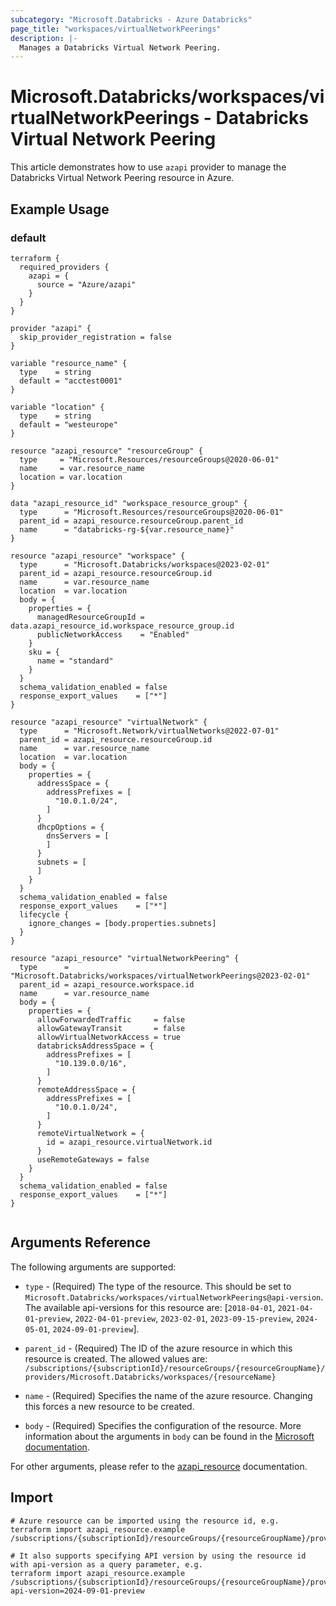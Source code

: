 ```yaml
---
subcategory: "Microsoft.Databricks - Azure Databricks"
page_title: "workspaces/virtualNetworkPeerings"
description: |-
  Manages a Databricks Virtual Network Peering.
---
```


# Microsoft.Databricks/workspaces/virtualNetworkPeerings - Databricks Virtual Network Peering

This article demonstrates how to use `azapi` provider to manage the Databricks Virtual Network Peering resource in Azure.

## Example Usage

### default

```hcl
terraform {
  required_providers {
    azapi = {
      source = "Azure/azapi"
    }
  }
}

provider "azapi" {
  skip_provider_registration = false
}

variable "resource_name" {
  type    = string
  default = "acctest0001"
}

variable "location" {
  type    = string
  default = "westeurope"
}

resource "azapi_resource" "resourceGroup" {
  type     = "Microsoft.Resources/resourceGroups@2020-06-01"
  name     = var.resource_name
  location = var.location
}

data "azapi_resource_id" "workspace_resource_group" {
  type      = "Microsoft.Resources/resourceGroups@2020-06-01"
  parent_id = azapi_resource.resourceGroup.parent_id
  name      = "databricks-rg-${var.resource_name}"
}

resource "azapi_resource" "workspace" {
  type      = "Microsoft.Databricks/workspaces@2023-02-01"
  parent_id = azapi_resource.resourceGroup.id
  name      = var.resource_name
  location  = var.location
  body = {
    properties = {
      managedResourceGroupId = data.azapi_resource_id.workspace_resource_group.id
      publicNetworkAccess    = "Enabled"
    }
    sku = {
      name = "standard"
    }
  }
  schema_validation_enabled = false
  response_export_values    = ["*"]
}

resource "azapi_resource" "virtualNetwork" {
  type      = "Microsoft.Network/virtualNetworks@2022-07-01"
  parent_id = azapi_resource.resourceGroup.id
  name      = var.resource_name
  location  = var.location
  body = {
    properties = {
      addressSpace = {
        addressPrefixes = [
          "10.0.1.0/24",
        ]
      }
      dhcpOptions = {
        dnsServers = [
        ]
      }
      subnets = [
      ]
    }
  }
  schema_validation_enabled = false
  response_export_values    = ["*"]
  lifecycle {
    ignore_changes = [body.properties.subnets]
  }
}

resource "azapi_resource" "virtualNetworkPeering" {
  type      = "Microsoft.Databricks/workspaces/virtualNetworkPeerings@2023-02-01"
  parent_id = azapi_resource.workspace.id
  name      = var.resource_name
  body = {
    properties = {
      allowForwardedTraffic     = false
      allowGatewayTransit       = false
      allowVirtualNetworkAccess = true
      databricksAddressSpace = {
        addressPrefixes = [
          "10.139.0.0/16",
        ]
      }
      remoteAddressSpace = {
        addressPrefixes = [
          "10.0.1.0/24",
        ]
      }
      remoteVirtualNetwork = {
        id = azapi_resource.virtualNetwork.id
      }
      useRemoteGateways = false
    }
  }
  schema_validation_enabled = false
  response_export_values    = ["*"]
}


```



## Arguments Reference

The following arguments are supported:

* `type` - (Required) The type of the resource. This should be set to `Microsoft.Databricks/workspaces/virtualNetworkPeerings@api-version`. The available api-versions for this resource are: [`2018-04-01`, `2021-04-01-preview`, `2022-04-01-preview`, `2023-02-01`, `2023-09-15-preview`, `2024-05-01`, `2024-09-01-preview`].

* `parent_id` - (Required) The ID of the azure resource in which this resource is created. The allowed values are:  
  `/subscriptions/{subscriptionId}/resourceGroups/{resourceGroupName}/providers/Microsoft.Databricks/workspaces/{resourceName}`

* `name` - (Required) Specifies the name of the azure resource. Changing this forces a new resource to be created.

* `body` - (Required) Specifies the configuration of the resource. More information about the arguments in `body` can be found in the [Microsoft documentation](https://learn.microsoft.com/en-us/azure/templates/Microsoft.Databricks/workspaces/virtualNetworkPeerings?pivots=deployment-language-terraform).

For other arguments, please refer to the [azapi_resource](https://registry.terraform.io/providers/Azure/azapi/latest/docs/resources/resource) documentation.

## Import

 ```shell
 # Azure resource can be imported using the resource id, e.g.
 terraform import azapi_resource.example /subscriptions/{subscriptionId}/resourceGroups/{resourceGroupName}/providers/Microsoft.Databricks/workspaces/{resourceName}/virtualNetworkPeerings/{resourceName}
 
 # It also supports specifying API version by using the resource id with api-version as a query parameter, e.g.
 terraform import azapi_resource.example /subscriptions/{subscriptionId}/resourceGroups/{resourceGroupName}/providers/Microsoft.Databricks/workspaces/{resourceName}/virtualNetworkPeerings/{resourceName}?api-version=2024-09-01-preview
 ```
